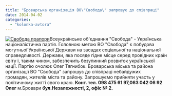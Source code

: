 ```yaml
---
title: "Броварська організація ВО\"Свобода\" запрошує до співпраці"
date: 2014-04-02
categories: 
  - "kolonka-avtora"
---
```


[![Свобода прапори](https://mpz.brovary.org/wp-content/uploads/2013/11/Svoboda-prapori.jpg)](https://mpz.brovary.org/wp-content/uploads/2013/11/Svoboda-prapori.jpg)Всеукраїнське об'єднання "Свобода" - Українська націоналістична партія. Головною метою ВО "Свобода" є побудова могутньої Української Держави на засадах соціальної та національної справедливості. Держави, яка посяде гідне місце серед провідних країн світу і, таким чином, забезпечить безупинний розвиток української нації. Партію очолює Олег Тягнибок. Броварська міська та района організації ВО "Свобода" запрошує до співпраці небайдужих громадян, жителів міста та району. Запрошуємо прийняти участь у політичному житті свого краю. **Конт. тел. 098 475 61 97,063 042 06 92** **Олег** м.Бровари **бул.Незалежності, 2, офіс № 2.**

